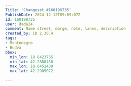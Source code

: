 ```yaml
---
Title: 'Changeset #160198735'
PublishDate: 2024-12-12T09:09:07Z
id: 160198735
user: dada24
comment: Name street, marge, note, lanes, description
created_by: iD 2.30.4
tags:
- Montenegro
- Budva
bbox:
  min_lon: 18.8423735
  min_lat: 42.2888438
  max_lon: 18.8451488
  max_lat: 42.2905072

---
```

